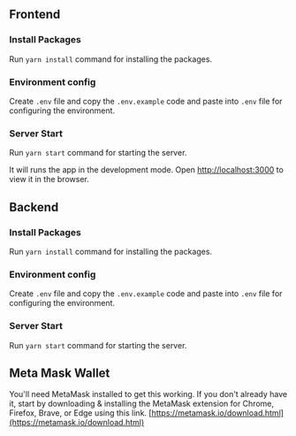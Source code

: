 ## Frontend

### Install Packages

Run `yarn install` command for installing the packages.

### Environment config

Create `.env` file and copy the `.env.example` code and paste into `.env` file for configuring the environment.

### Server Start

Run `yarn start` command for starting the server.

It will runs the app in the development mode.
Open [http://localhost:3000](http://localhost:3000) to view it in the browser.

## Backend

### Install Packages

Run `yarn install` command for installing the packages.

### Environment config

Create `.env` file and copy the `.env.example` code and paste into `.env` file for configuring the environment.

### Server Start

Run `yarn start` command for starting the server.

## Meta Mask Wallet

You'll need MetaMask installed to get this working. If you don't already have it, start by downloading & installing the MetaMask extension for Chrome, Firefox, Brave, or Edge using this link.
[https://metamask.io/download.html](https://metamask.io/download.html)
